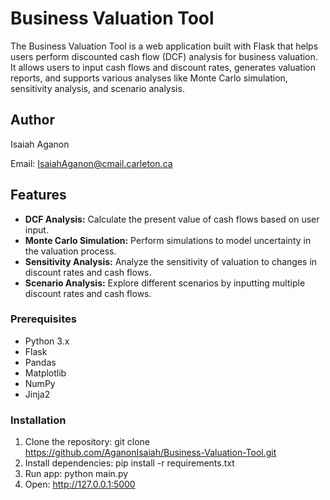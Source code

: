 # Business Valuation Tool

The Business Valuation Tool is a web application built with Flask that helps users perform discounted cash flow (DCF) analysis for business valuation. It allows users to input cash flows and discount rates, generates valuation reports, and supports various analyses like Monte Carlo simulation, sensitivity analysis, and scenario analysis.

## Author

Isaiah Aganon

Email: IsaiahAganon@cmail.carleton.ca

## Features

- **DCF Analysis:** Calculate the present value of cash flows based on user input.
- **Monte Carlo Simulation:** Perform simulations to model uncertainty in the valuation process.
- **Sensitivity Analysis:** Analyze the sensitivity of valuation to changes in discount rates and cash flows.
- **Scenario Analysis:** Explore different scenarios by inputting multiple discount rates and cash flows.

### Prerequisites

- Python 3.x
- Flask
- Pandas
- Matplotlib
- NumPy
- Jinja2

### Installation
1. Clone the repository: git clone https://github.com/AganonIsaiah/Business-Valuation-Tool.git
2. Install dependencies: pip install -r requirements.txt
3. Run app: python main.py
4. Open: http://127.0.0.1:5000 
